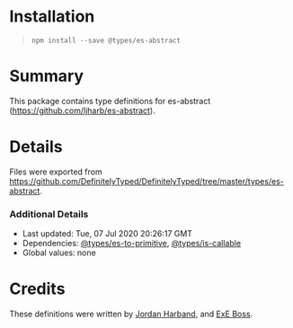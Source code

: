 # Installation
> `npm install --save @types/es-abstract`

# Summary
This package contains type definitions for es-abstract (https://github.com/ljharb/es-abstract).

# Details
Files were exported from https://github.com/DefinitelyTyped/DefinitelyTyped/tree/master/types/es-abstract.

### Additional Details
 * Last updated: Tue, 07 Jul 2020 20:26:17 GMT
 * Dependencies: [@types/es-to-primitive](https://npmjs.com/package/@types/es-to-primitive), [@types/is-callable](https://npmjs.com/package/@types/is-callable)
 * Global values: none

# Credits
These definitions were written by [Jordan Harband](https://github.com/ljharb), and [ExE Boss](https://github.com/ExE-Boss).
